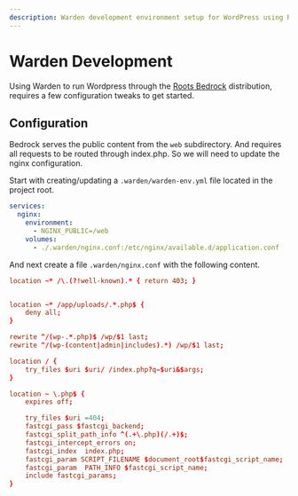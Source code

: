```yaml
---
description: Warden development environment setup for WordPress using Roots Bedrock distribution with configuration tweaks.
---
```

# Warden Development

Using Warden to run Wordpress through the [Roots Bedrock](https://roots.io/bedrock/) distribution, requires a few configuration tweaks to get started.

## Configuration
Bedrock serves the public content from the `web` subdirectory. And requires all requests to be routed through index.php. So we will need to update the nginx configuration.

Start with creating/updating a `.warden/warden-env.yml` file located in the project root.
```yml
services:
  nginx:
    environment:
      - NGINX_PUBLIC=/web
    volumes:
      - ./.warden/nginx.conf:/etc/nginx/available.d/application.conf
```

And next create a file `.warden/nginx.conf` with the following content.
```conf
location ~* /\.(?!well-known).* { return 403; }


location ~* /app/uploads/.*.php$ {
    deny all;
}

rewrite ^/(wp-.*.php)$ /wp/$1 last;
rewrite ^/(wp-(content|admin|includes).*) /wp/$1 last;

location / {
    try_files $uri $uri/ /index.php?q=$uri&$args;
}

location ~ \.php$ {
    expires off;

    try_files $uri =404;
    fastcgi_pass $fastcgi_backend;
    fastcgi_split_path_info ^(.+\.php)(/.+)$;
    fastcgi_intercept_errors on;
    fastcgi_index  index.php;
    fastcgi_param SCRIPT_FILENAME $document_root$fastcgi_script_name;
    fastcgi_param  PATH_INFO $fastcgi_script_name;
    include fastcgi_params;
}
```

